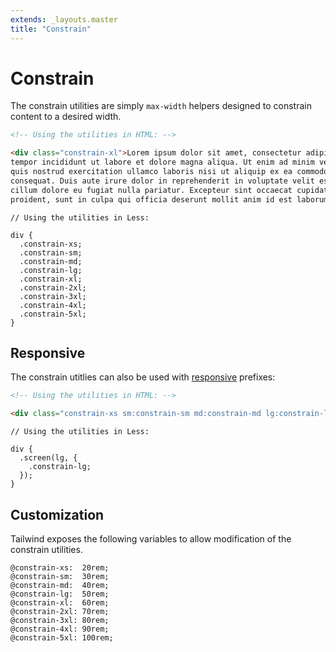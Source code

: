 ```yaml
---
extends: _layouts.master
title: "Constrain"
---
```


# Constrain

The constrain utilities are simply `max-width` helpers designed to constrain content to a desired width.

```html
<!-- Using the utilities in HTML: -->

<div class="constrain-xl">Lorem ipsum dolor sit amet, consectetur adipisicing elit, sed do eiusmod
tempor incididunt ut labore et dolore magna aliqua. Ut enim ad minim veniam,
quis nostrud exercitation ullamco laboris nisi ut aliquip ex ea commodo
consequat. Duis aute irure dolor in reprehenderit in voluptate velit esse
cillum dolore eu fugiat nulla pariatur. Excepteur sint occaecat cupidatat non
proident, sunt in culpa qui officia deserunt mollit anim id est laborum.</div>
```

```less
// Using the utilities in Less:

div {
  .constrain-xs;
  .constrain-sm;
  .constrain-md;
  .constrain-lg;
  .constrain-xl;
  .constrain-2xl;
  .constrain-3xl;
  .constrain-4xl;
  .constrain-5xl;
}
```

## Responsive

The constrain utitlies can also be used with <a href="/responsive">responsive</a> prefixes:

```html
<!-- Using the utilities in HTML: -->

<div class="constrain-xs sm:constrain-sm md:constrain-md lg:constrain-lg">Lorem ipsum dolor...</div>
```

```less
// Using the utilities in Less:

div {
  .screen(lg, {
    .constrain-lg;
  });
}
```

## Customization

Tailwind exposes the following variables to allow modification of the constrain utilities.

```less
@constrain-xs:  20rem;
@constrain-sm:  30rem;
@constrain-md:  40rem;
@constrain-lg:  50rem;
@constrain-xl:  60rem;
@constrain-2xl: 70rem;
@constrain-3xl: 80rem;
@constrain-4xl: 90rem;
@constrain-5xl: 100rem;
```
